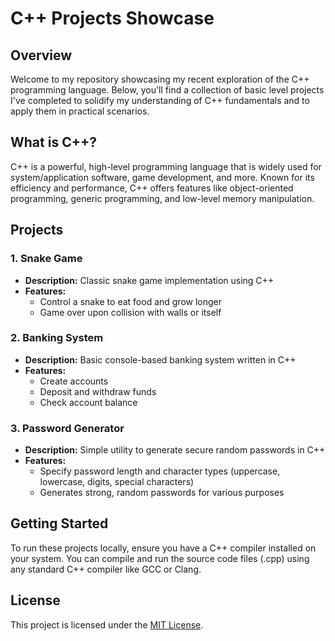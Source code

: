 # C++ Projects Showcase

## Overview
Welcome to my repository showcasing my recent exploration of the C++ programming language. Below, you'll find a collection of basic level projects I've completed to solidify my understanding of C++ fundamentals and to apply them in practical scenarios.

## What is C++?
C++ is a powerful, high-level programming language that is widely used for system/application software, game development, and more. Known for its efficiency and performance, C++ offers features like object-oriented programming, generic programming, and low-level memory manipulation.

## Projects
### 1. Snake Game
- **Description:** Classic snake game implementation using C++
- **Features:**
  - Control a snake to eat food and grow longer
  - Game over upon collision with walls or itself

### 2. Banking System
- **Description:** Basic console-based banking system written in C++
- **Features:**
  - Create accounts
  - Deposit and withdraw funds
  - Check account balance

### 3. Password Generator
- **Description:** Simple utility to generate secure random passwords in C++
- **Features:**
  - Specify password length and character types (uppercase, lowercase, digits, special characters)
  - Generates strong, random passwords for various purposes

## Getting Started
To run these projects locally, ensure you have a C++ compiler installed on your system. You can compile and run the source code files (.cpp) using any standard C++ compiler like GCC or Clang.


## License
This project is licensed under the [MIT License](LICENSE).

